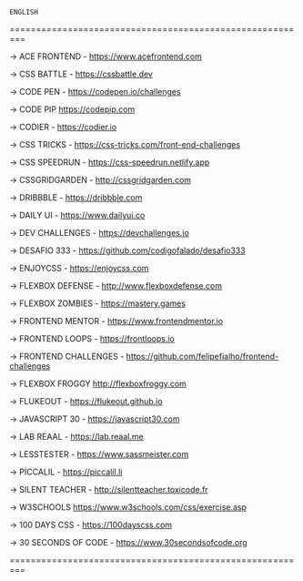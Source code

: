 
```
ENGLISH
```

=========================================================


-> ACE FRONTEND - 
https://www.acefrontend.com


-> CSS BATTLE -
https://cssbattle.dev


-> CODE PEN -
https://codepen.io/challenges


-> CODE PIP
https://codepip.com


-> CODIER -
https://codier.io


-> CSS TRICKS -
https://css-tricks.com/front-end-challenges


-> CSS SPEEDRUN - 
https://css-speedrun.netlify.app


-> CSSGRIDGARDEN - 
http://cssgridgarden.com


-> DRIBBBLE -
https://dribbble.com


-> DAILY UI -
https://www.dailyui.co


-> DEV CHALLENGES -
https://devchallenges.io


-> DESAFIO 333 - 
https://github.com/codigofalado/desafio333


-> ENJOYCSS - 
https://enjoycss.com


-> FLEXBOX DEFENSE -
http://www.flexboxdefense.com


-> FLEXBOX ZOMBIES -
https://mastery.games


-> FRONTEND MENTOR -
https://www.frontendmentor.io


-> FRONTEND LOOPS -
https://frontloops.io


-> FRONTEND CHALLENGES - 
https://github.com/felipefialho/frontend-challenges


-> FLEXBOX FROGGY
http://flexboxfroggy.com


-> FLUKEOUT -
https://flukeout.github.io


-> JAVASCRIPT 30 -
https://javascript30.com


-> LAB REAAL -
https://lab.reaal.me


-> LESSTESTER -
https://www.sassmeister.com


-> PICCALIL -
https://piccalil.li


-> SILENT TEACHER -
http://silentteacher.toxicode.fr


-> W3SCHOOLS
https://www.w3schools.com/css/exercise.asp


-> 100 DAYS CSS -
https://100dayscss.com


-> 30 SECONDS OF CODE - 
https://www.30secondsofcode.org


=========================================================
